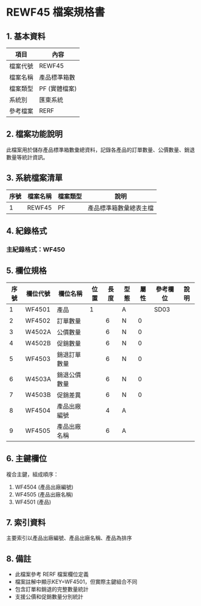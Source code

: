 # REWF45 檔案規格書

## 1. 基本資料

| 項目 | 內容 |
|------|------|
| 檔案代號 | REWF45 |
| 檔案名稱 | 產品標準箱數 |
| 檔案類型 | PF (實體檔案) |
| 系統別 | 匯東系統 |
| 參考檔案 | RERF |

## 2. 檔案功能說明

此檔案用於儲存產品標準箱數彙總資料，記錄各產品的訂單數量、公價數量、銷退數量等統計資訊。

## 3. 系統檔案清單

| 序號 | 檔案名稱 | 檔案類型 | 說明 |
|------|----------|----------|------|
| 1 | REWF45 | PF | 產品標準箱數彙總表主檔 |

## 4. 紀錄格式

### 主紀錄格式：WF450

## 5. 欄位規格

| 序號 | 欄位代號 | 欄位名稱 | 位置 | 長度 | 型態 | 屬性 | 參考欄位 | 說明 |
|------|----------|----------|------|------|------|------|----------|------|
| 1 | WF4501 | 產品 | 1 | | A | | SD03 | |
| 2 | WF4502 | 訂單數量 | | 6 | N | 0 | | |
| 3 | W4502A | 公價數量 | | 6 | N | 0 | | |
| 4 | W4502B | 促銷數量 | | 6 | N | 0 | | |
| 5 | WF4503 | 銷退訂單數量 | | 6 | N | 0 | | |
| 6 | W4503A | 銷退公價數量 | | 6 | N | 0 | | |
| 7 | W4503B | 促銷差異 | | 6 | N | 0 | | |
| 8 | WF4504 | 產品出廠編號 | | 4 | A | | | |
| 9 | WF4505 | 產品出廠名稱 | | 6 | A | | | |

## 6. 主鍵欄位

複合主鍵，組成順序：
1. WF4504 (產品出廠編號)
2. WF4505 (產品出廠名稱)
3. WF4501 (產品)

## 7. 索引資料

主要索引以產品出廠編號、產品出廠名稱、產品為排序

## 8. 備註

- 此檔案參考 RERF 檔案欄位定義
- 檔案註解中顯示KEY=WF4501，但實際主鍵組合不同
- 包含訂單和銷退的完整數量統計
- 支援公價和促銷數量分別統計 